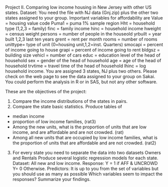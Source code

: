 Project II. Comparing low income housing in New Jersey with other US
states.
Dataset: You need the file with NJ data (Gnj.zip) plus the other two states
assigned to your group.
Important variables for affordability are
Value = housing value code
Puma1 = puma 1% sample region
Hht = household type (1,2,3 = family)
finc = family income
hinc = household income
hweight = census weight
persons = number of people in the houseold
yrbuilt = year built 1,2,3 last ten years
grent = rent per month
rooms = number of rooms
unittype= type of unit (0=housing unit,1,2=inst. Quarters)
smocapi = percent of income going to house
grapi = percent of income going to rent
bldgsz = building size
vehicl = number of cars
educ = education level of the head of household
sex = gender of the head of household
age = age of the head of household
trvtime = travel time of the head of household
lhinc = log household income.
You are assigned 3 states, NJ plus two others. Please check on the web page to
see the data assigned to your group on Sakai.
You could perform the analysis in R or in SAS, but not any other software.

These are the objectives of the project:
1. Compare the income distributions of the states in pairs.
2. Compare the state basic statistics. Produce tables of
- median income
- proportion of low income families, (rat3)
- Among the new units, what is the proportion of units that are low income,
and are affordable and are not crowded. (rat)
- Among all new units that are occupied by low income families, what is the
proportion of units that are affordable and are not crowded. (rat2)
3. For every state you need to separate the data into two datasets Owners and
Rentals
Produce several logistic regression models for each state.
Dataset: All new and low income.
Response: Y = 1 if AFF & UNCROWD
Y= 0 Otherwise.
Predictors: It is up to you from the set of variables but you should use as many
as possible
Which variables seem to impact the responses?
Summarize your findings.
